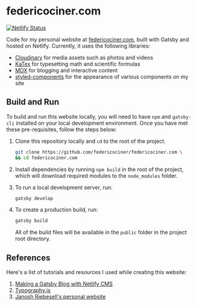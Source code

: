 # federicociner.com

[![Netlify Status](https://api.netlify.com/api/v1/badges/d83e7b9a-4e4d-4dc5-a8ea-a75fc16a1276/deploy-status)](https://app.netlify.com/sites/federicociner/deploys)

Code for my personal website at [federicociner.com](https://federicociner.com/), built with Gatsby and hosted on Netlify. Currently, it uses the following libraries:

- [Cloudinary](https://cloudinary.com/) for media assets such as photos and videos
- [KaTex](https://katex.org/) for typesetting math and scientific formulas
- [MDX](https://mdxjs.com/) for blogging and interactive content
- [styled-components](https://styled-components.com/) for the appearance of various components on my site

## Build and Run

To build and run this website locally, you will need to have `npm` and `gatsby-cli` installed on your local development environment. Once you have met these pre-requisites, follow the steps below:

1. Clone this repository locally and `cd` to the root of the project.

   ```sh
   git clone https://github.com/federicociner/federicociner.com \
   && cd federicociner.com
   ```

1. Install dependencies by running `npm build` in the root of the project, which will download required modules to the `node_modules` folder.

1. To run a local development server, run:

   ```sh
   gatsby develop
   ```

1. To create a production build, run:

   ```sh
   gatsby build
   ```

   All of the build files will be available in the `public` folder in the project root directory.

## References

Here's a list of tutorials and resources I used while creating this website:

1. [Making a Gatsby Blog with Netlify CMS](https://www.gatsbyjs.org/tutorial/blog-netlify-cms-tutorial/)
1. [Typography.js](https://kyleamathews.github.io/typography.js/)
1. [Janosh Riebesell's personal website](https://github.com/janosh/janosh.io)
